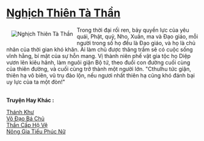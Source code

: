<a href="https://truyenwiki.net/nghich-thien-ta-than.36461/" title="Nghịch Thiên Tà Thần"><h1>Nghịch Thiên Tà Thần</h1></a><div style="display:table"><img align="right" style="float: left; padding: 10px;" src="https://truyenwiki.net/a/img/str/src/36461.jpg" alt="Nghịch Thiên Tà Thần">Trong thời đại rối ren, bảy quyền lực của yêu quái, Phật, quỷ, Nho, Xuân, ma và Đạo giáo, mỗi người trong số họ đều là Đạo giáo, và họ là chủ nhân của thời gian khó khăn. Ai làm chủ được thăng trầm sẽ có cuộc sống vĩnh hằng, bí mật của sự hỗn mang. Vị thành niên phế vật gia tộc họ Diệp vươn lên kiêu hãnh, làm nguôi giận Bộ tứ, theo đuổi con đường cuối cùng của thiên đường, và cuối cùng trở thành một người lớn. "Cthulhu tức giận, thiên hạ vô biên, vũ trụ đảo lộn, nếu ngươi nhất thiên hạ cũng khó đánh bại uy lực của ta một đòn!"</div><p><br><b>Truyện Hay Khác :</b></p><a href="https://truyenwiki.net/thanh-khu.35274/" alt="Thánh Khư">Thánh Khư</a><br/><a href="https://sangtacviet.wordpress.com/2020/10/22/vo-dao-ba-chu/" alt="Võ Đạo Bá Chủ">Võ Đạo Bá Chủ</a><br/><a href="https://sangtacviet.wordpress.com/2020/10/22/than-cap-ho-ve/" alt="Thần Cấp Hộ Vệ">Thần Cấp Hộ Vệ</a><br/><a href="https://sangtacviet.wordpress.com/2020/10/22/nong-gia-tieu-phuc-nu/" alt="Nông Gia Tiểu Phúc Nữ">Nông Gia Tiểu Phúc Nữ</a><br/>